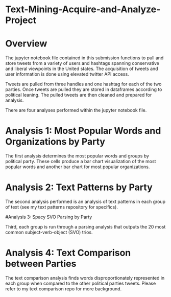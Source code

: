 # Text-Mining-Acquire-and-Analyze-Project

# Overview

The jupyter notebook file contained in this submission functions to pull and store tweets from a variety of users and hashtags spanning conservative 
and liberal viewpoints in the United states. The acquisition of tweets and user information is done using elevated twitter API access.

Tweets are pulled from three handles and one hashtag for each of the two parties. Once tweets are pulled they are stored in dataframes according to political leaning. The pulled tweets are then cleaned and prepared for analysis.

There are four analyses performed within the jupyter notebook file. 

# Analysis 1: Most Popular Words and Organizations by Party

The first analysis determines the most popular words and groups by political party. These cells produce a bar chart visualization of the most popular words and another bar chart for most popular organizations. 

# Analysis 2: Text Patterns by Party

The second analysis performed is an analysis of text patterns in each group of text (see my text patterns repository for specifics).

#Analysis 3: Spacy SVO Parsing by Party

Third, each group is run through a parsing analysis that outputs the 20 most common subject-verb-object (SVO) trios. 

# Analysis 4: Text Comparison between Parties

The text comparison analysis finds words disproportionately represented in each group when compared to the other political parties tweets. Please refer to my text comparison repo for more background.
